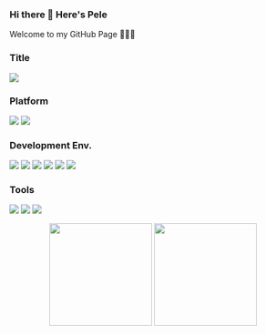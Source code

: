 ### Hi there 👋 Here's Pele
Welcome to my GitHub Page 👨🏻‍💻

### Title
![](https://img.shields.io/static/v1?label=NSB-CN&message=Former%20Work%20Student%20&color=%23fff&logo=nokia&labelColor=%23124191&style=for-the-badge)


### Platform
![](https://img.shields.io/static/v1?label=&message=GitHub&logo=github&style=social&color=%23FC6D26)
![](https://img.shields.io/static/v1?label=&message=GitLab%20EE&logo=gitlab&style=social&color=%23FC6D26)

### Development Env.
![](https://img.shields.io/static/v1?label=macOS&message=Ventura%2014.1.1&color=gray&logo=Apple&labelColor=black&style=flat)
![](https://img.shields.io/static/v1?&label=iOS&message=17.1.1%20&color=gray&logo=apple&labelColor=black&style=flat)
![](https://img.shields.io/static/v1?&label=iPadOS&message=17.1.1&color=gray&logo=apple&labelColor=black&style=flat)
![](https://img.shields.io/static/v1?label=Ubuntu&message=22.04%20LTS&color=%23e95420&logo=ubuntu&labelColor=%23772953&style=flat)
![](https://img.shields.io/badge/Azure-%230078D4?logo=microsoftazure)
![](https://img.shields.io/badge/Docker-%232496ED?logo=docker&logoColor=white)

### Tools

![](https://img.shields.io/badge/VSCode-%23007ACC?logo=visualstudiocode)
![](https://img.shields.io/badge/Obsidian-%237C3AED?logo=obsidian)
![](https://img.shields.io/badge/MSEdge%20Dev-%230078D7?logo=microsoftedge)


<!--
**pelpan/pelpan** is a ✨ _special_ ✨ repository because its `README.md` (this file) appears on your GitHub profile.

Here are some ideas to get you started:

- 🔭 I’m currently working on ...
- 🌱 I’m currently learning ...
- 👯 I’m looking to collaborate on ...
- 🤔 I’m looking for help with ...
- 💬 Ask me about ...
- 📫 How to reach me: ...
- 😄 Pronouns: ...
- ⚡ Fun fact: ...
-->

<div align="center">
 <img height="180rem" src="https://github-readme-stats.vercel.app/api?username=pelpan" />
 <img height="180rem" src="https://github-readme-stats.vercel.app/api/top-langs/?username=pelpan&layout=compact&hide_border=true&langs_count=10" />
</div>
